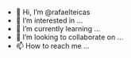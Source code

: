 - 👋 Hi, I’m @rafaelteicas
- 👀 I’m interested in ...
- 🌱 I’m currently learning ...
- 💞️ I’m looking to collaborate on ...
- 📫 How to reach me ...

<!---
rafaelteicas/rafaelteicas is a ✨ special ✨ repository because its `README.md` (this file) appears on your GitHub profile.
You can click the Preview link to take a look at your changes.
--->
